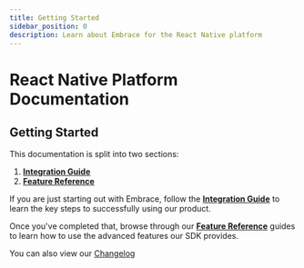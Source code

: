 ```yaml
---
title: Getting Started
sidebar_position: 0
description: Learn about Embrace for the React Native platform
---
```


# React Native Platform Documentation

## Getting Started

This documentation is split into two sections:

1. [**Integration Guide**](/react-native/integration/)
2. [**Feature Reference**](/react-native/features/)

If you are just starting out with Embrace, follow the [**Integration Guide**](/react-native/integration/) to learn
the key steps to successfully using our product.

Once you've completed that, browse through our [**Feature Reference**](/react-native/features/) guides to learn how
to use the advanced features our SDK provides.

You can also view our [Changelog](/react-native/changelog/)

